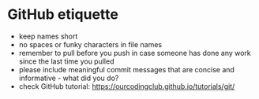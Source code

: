 # GitHub etiquette
- keep names short
- no spaces or funky characters in file names
- remember to pull before you push in case someone has done any work since the last time you pulled
- please include meaningful commit messages that are concise and informative - what did you do? 
- check GitHub tutorial: https://ourcodingclub.github.io/tutorials/git/
